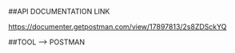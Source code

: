 ##API DOCUMENTATION LINK 

https://documenter.getpostman.com/view/17897813/2s8ZDSckYQ

##TOOL --> POSTMAN
